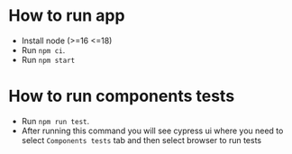 # How to run app

- Install node (>=16 <=18)
- Run `npm ci`.
- Run `npm start`

# How to run components tests
- Run `npm run test`.
- After running this command you will see cypress ui where you need to select `Components tests` tab and then select browser to run tests
